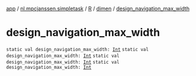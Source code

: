 [app](../../../index.md) / [nl.mpcjanssen.simpletask](../../index.md) / [R](../index.md) / [dimen](index.md) / [design_navigation_max_width](.)

# design_navigation_max_width

`static val design_navigation_max_width: `[`Int`](https://kotlinlang.org/api/latest/jvm/stdlib/kotlin/-int/index.html)
`static val design_navigation_max_width: `[`Int`](https://kotlinlang.org/api/latest/jvm/stdlib/kotlin/-int/index.html)
`static val design_navigation_max_width: `[`Int`](https://kotlinlang.org/api/latest/jvm/stdlib/kotlin/-int/index.html)
`static val design_navigation_max_width: `[`Int`](https://kotlinlang.org/api/latest/jvm/stdlib/kotlin/-int/index.html)